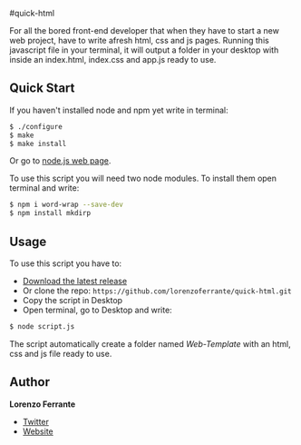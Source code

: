 #quick-html

For all the bored front-end developer that when they have to start a new web project, have to write afresh html, css and js pages. Running this javascript file in your terminal, it will output a folder in your desktop with inside an index.html, index.css and app.js ready to use.

## Quick Start

If you haven't installed node and npm yet write in terminal:

```bash
$ ./configure
$ make
$ make install
```
Or go to [node.js web page](http://nodejs.org/).

To use this script you will need two node modules. To install them open terminal and write:

```bash
$ npm i word-wrap --save-dev
$ npm install mkdirp
```

## Usage

To use this script you have to:

* [Download the latest release](https://github.com/lorenzoferrante/quick-html/archive/master.zip)
* Or clone the repo: `https://github.com/lorenzoferrante/quick-html.git`
* Copy the script in Desktop
* Open terminal, go to Desktop and write:

```bash
$ node script.js
```

The script automatically create a folder named *Web-Template* with an html, css and js file ready to use. 

## Author

**Lorenzo Ferrante**

+ [Twitter](http://twitter.com/ferrantelorenzo)
+ [Website](http://lorenzoferrante.tumblr.com/me)
